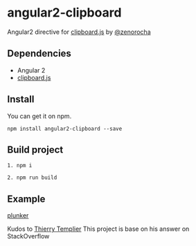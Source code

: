 ﻿# angular2-clipboard

 Angular2  directive for [clipboard.js](http://zenorocha.github.io/clipboard.js/) by [@zenorocha](https://twitter.com/zenorocha)

## Dependencies

+ Angular 2
+ [clipboard.js](https://clipboardjs.com/)

## Install

You can get it on npm.

```
npm install angular2-clipboard --save
```

## Build project

```
1. npm i

2. npm run build
```

## Example

[plunker](http://embed.plnkr.co/PD4Ap8/)

Kudos to [Thierry Templier](http://stackoverflow.com/a/36330518/667767) This project is base on his answer on StackOverflow